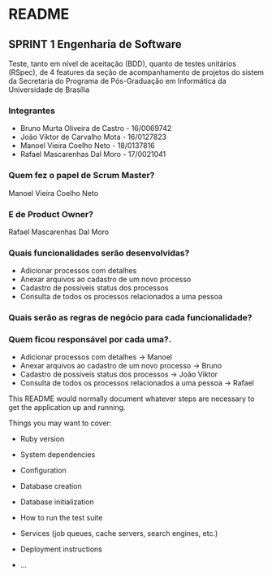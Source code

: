 # README
## SPRINT 1 Engenharia de Software
 Teste, tanto em nível de aceitação (BDD), quanto de testes unitários (RSpec), de 4 features da seção de acompanhamento de projetos do sistem da Secretaria do Programa de Pós-Graduação em Informática da Universidade de Brasília

### Integrantes
* Bruno Murta Oliveira de Castro - 16/0069742
* João Viktor de Carvalho Mota - 16/0127823
* Manoel Vieira Coelho Neto - 18/0137816
* Rafael Mascarenhas Dal Moro - 17/0021041


### Quem fez o papel de Scrum Master?
Manoel Vieira Coelho Neto

### E de Product Owner?
Rafael Mascarenhas Dal Moro

### Quais funcionalidades serão desenvolvidas?
* Adicionar processos com detalhes
* Anexar arquivos ao cadastro de um novo processo
* Cadastro de possíveis status dos processos
* Consulta de todos os processos relacionados a uma pessoa

### Quais serão as regras de negócio para cada funcionalidade?

### Quem ficou responsável por cada uma?.
* Adicionar processos com detalhes -> Manoel
* Anexar arquivos ao cadastro de um novo processo -> Bruno
* Cadastro de possíveis status dos processos -> João Viktor
* Consulta de todos os processos relacionados a uma pessoa -> Rafael 


This README would normally document whatever steps are necessary to get the
application up and running.

Things you may want to cover:

* Ruby version

* System dependencies

* Configuration

* Database creation

* Database initialization

* How to run the test suite

* Services (job queues, cache servers, search engines, etc.)

* Deployment instructions

* ...
